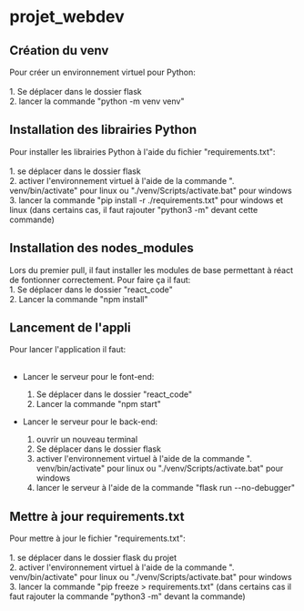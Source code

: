 # projet_webdev
## Création du venv
Pour créer un environnement virtuel pour Python: <br><br>
    1. Se déplacer dans le dossier flask <br>
    2. lancer la commande "python -m venv venv" <br>

## Installation des librairies Python
Pour installer les librairies Python à l'aide du fichier "requirements.txt": <br><br>
    1. se déplacer dans le dossier flask <br>
    2. activer l'environnement virtuel à l'aide de la commande ". venv/bin/activate" pour linux ou "./venv/Scripts/activate.bat" pour windows <br>
    3. lancer la commande "pip install -r ./requirements.txt" pour windows et linux (dans certains cas, il faut rajouter "python3 -m" devant cette commande) <br>

## Installation des nodes_modules
Lors du premier pull, il faut installer les modules de base permettant à réact de fontionner correctement. Pour faire ça il faut: <br>
    1. Se déplacer dans le dossier "react_code" <br>
    2. Lancer la commande "npm install" <br>

## Lancement de l'appli
Pour lancer l'application il faut: <br><br>

* Lancer le serveur pour le font-end:
    1. Se déplacer dans le dossier "react_code"
    2. Lancer la commande "npm start"

* Lancer le serveur pour le back-end:
    1. ouvrir un nouveau terminal
    2. Se déplacer dans le dossier flask
    3. activer l'environnement virtuel à l'aide de la commande ". venv/bin/activate" pour linux ou "./venv/Scripts/activate.bat" pour windows
    4. lancer le serveur à l'aide de la commande "flask run --no-debugger"

## Mettre à jour requirements.txt
Pour mettre à jour le fichier "requirements.txt": <br><br>
    1. se déplacer dans le dossier flask du projet <br>
    2. activer l'environnement virtuel à l'aide de la commande ". venv/bin/activate" pour linux ou "./venv/Scripts/activate.bat" pour windows <br>
    3. lancer la commande "pip freeze > requirements.txt" (dans certains cas il faut rajouter la commande "python3 -m" devant la commande) <br>